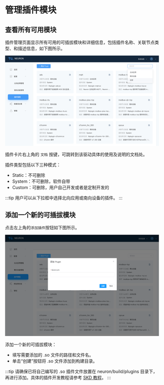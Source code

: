 # 管理插件模块

## 查看所有可用模块

插件管理页面显示所有可用的可插拔模块和详细信息，包括插件名称、关联节点类型、和描述信息，如下图所示。

![plugin-options](./assets/plugin-options.png)

插件卡片右上角的 `文档` 按键，可跳转到该驱动具体的使用及说明的文档处。

插件类型包括以下三种模式：

* Static：不可删除
* System：不可删除，软件自带
* Custom：可删除，用户自己开发或者是定制开发的

:::tip
用户可以从下拉框中选择北向应用或南向设备的插件。
:::

## 添加一个新的可插拔模块

点击左上角的`添加插件`按钮如下图所示。

![plugin-add](./assets/plugin-add.png)

添加一个新的可插拔模块：

* 填写需要添加的 .so 文件的路径和文件名。
* 单击“创建”按钮将 .so 文件添加到构建目录。

:::tip
请确保已将自己编写的 .so 插件文件放置在 neuron/build/plugins 目录下，再进行添加。具体的插件开发教程请参考 [SKD 教程](../../dev-guide/sdk-tutorial/sdk-tutorial.md)。
:::

